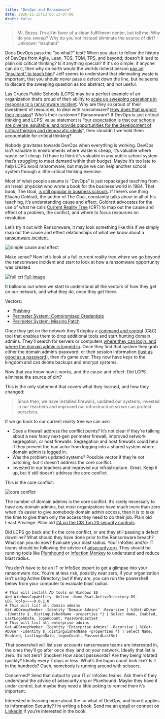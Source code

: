 ```yaml
---
title: "DevOps and Ransomware"
date: 2020-11-15T13:06:13-07:00
draft: false
---
```


> Mr. Bezos. I’m all in favor of a clean fulfillment center, but tell me: Why do you sweep? Why do you not instead eliminate the source of dirt? - Unknown “insultant”

Does DevOps pass the “so what?” test? When you start to follow the history of DevOps from Agile, Lean, TOS, TQM, TPS, and beyond; doesn't it lead to plain old critical thinking? Is it anything special? If it's so simple, if anyone can do it, then why on earth would the worlds richest person [pay an “insultant” to teach him](https://youtu.be/O4MtQGRIIuA?t=1250)? Jeff seems to understand that eliminating waste is important, that you should never pass a defect down the line, but he seems to discard the sweeping question as too abstract, and not useful. 

Las Cruces Public Schools (LCPS) may be a perfect example of an organization that’s proud of their ability to [scale up sweeping operations in response to a ransomware incident](https://www.lcsun-news.com/story/news/education/lcps/2020/11/14/las-cruces-public-schools-what-ransomware-attack-taught-us/6296955002/). Why are they so proud of their investment of resources, to deal with ransomware? [How does that support their mission](http://www.lcps.net/district-overview/)? Who’s their customer? Ransomware? If DevOps is just critical thinking and LCPS’ value statement is “[our expectation is that our schools are diverse, equitable, and provide opportunities for the development of critical thinking and democratic ideals](http://www.lcps.net/district-overview/)”, then shouldn’t we hold them accountable for critical thinking?

Nobody gravitates towards DevOps when everything is working. DevOps isn’t valuable in environments where waste is cheap, it’s valuable where waste isn’t cheap. I’d have to think it’s valuable in any public school system that’s struggling to meet demand within their budget. Maybe it’s too late to help LCPS avoid ransomware, but maybe we can help another school system through a little critical thinking exercise.

Most of what people assume is “DevOps” is just repackaged teaching from an Isreali physicist who wrote a book for the business world in 1984. That book, The Goal, [is still popular in business schools](https://slate.com/business/2012/06/the-goal-eli-goldratts-gripping-thriller-about-operations-theory.html). If there’s one thing Eliyahu Goldratt, the author of The Goal, constantly talks about in all of his teaching, it’s understanding cause and effect. Goldratt advocates for the use of what he calls [Current Reality Tree](https://en.wikipedia.org/wiki/Current_reality_tree_(theory_of_constraints)) (CRT) to map out the cause and effect of a problem, the conflict, and where to focus resources on resolution.

Let’s try it out with Ransomware, it may look something like this if we simply map out the cause and effect relationships of what we know about a [ransomware incident](https://thedfirreport.com/2020/11/05/ryuk-speed-run-2-hours-to-ransom/).

![simple cause and effect](/20201115-crt-1.png)


Make sense? Now let’s look at a full current reality tree where we go beyond the ransomware incident and start to look at how a ransomware opportunity was created.

![full crt](/20201115-crt-2.png)
[Full Image](/20201115-crt-2.png)

It balloons out when we start to understand all the vectors of how they get on our network, and what they do, once they get there.

Vectors:
* [Phishing](https://thedfirreport.com/2020/11/05/ryuk-speed-run-2-hours-to-ransom/)
* [Perimeter System: Compromised Credentials](https://blog.malwarebytes.com/security-world/business-security-world/2018/08/protect-rdp-access-ransomware-attacks/)
* [Perimeter System: Missing Patch](https://www.bleepingcomputer.com/news/security/black-kingdom-ransomware-hacks-networks-with-pulse-vpn-flaws/)

Once they get on the network they’ll deploy a [command and control](https://www.theregister.com/2020/09/24/cobalt_strike_cisco_talos/) (C&C) tool that enables them to drop additional tools and start hunting domain admins. They’ll search for servers or computers [where they can login, and where the domain admin is logged in](https://github.com/BloodHoundAD/BloodHound). Once they find that system they grab either the domain admin’s password, or their session information ([just as good as a password](https://en.wikipedia.org/wiki/Pass_the_hash)), then it’s game over. They now have keys to the kingdom and can delete backups and encrypt systems.

Now that you know how it works, and the cause and effect: Did LCPS eliminate the source of dirt? 

This is the only statement that covers what they learned, and how they changed:

>Since then, we have installed firewalls, updated our systems, invested in our teachers and improved our infrastructure so we can protect ourselves.


If we go back to our current reality tree we can ask: 

* Does a firewall address the conflict points? It’s not clear if they’re talking about a new fancy next-gen perimeter firewall, improved network segregation, or host firewalls. Segregation and host firewalls could help if they prevent the bad actor from logging into a shared system where domain admin is logged in.
* Was the problem updated systems? Possible vector if they’re not patching, but it doesn’t address the core conflict.
* Invested in our teachers and improved our infrastructure. Great. Keep it up, but it still doesn’t address the core conflict. 


This is the core conflict:

![core conflict](/20201115-crt-3.png)

The number of domain admins is the core conflict. It’s rarely necessary to have any domain admins, but most organizations have much more than zero when it’s easier to give somebody domain admin access, than it is to take the time to give them only the access they need to do their job. Plain old Least Privilege. Plain old [#4 on the CIS Top 20 security controls](https://www.cisecurity.org/controls/controlled-use-of-administrative-privileges/).

Did LCPS go back and fix the core conflict, or are they still passing a defect downline? What should they have done prior to the Ransomware breach? What can you do now? Evaluate your blast radius. Your InfoSec and/or IT teams should be following the advice of [adsecurity.org](https://adsecurity.org/). They should be running tools like [Plumhound](https://github.com/PlumHound/PlumHound) or [Infection Monkey](https://www.guardicore.com/infectionmonkey/) to understand and reduce blast radius.

You don’t have to be an IT or InfoSec expert to get a glimpse into your ransomware risk. You’re at less risk, possibly near zero, if your organization isn’t using Active Directory; but if they are, you can run the powershell below from your computer to evaluate blast radius.


    # This will install AD tools on Windows 10
    Add-WindowsCapability -Online -Name Rsat.ActiveDirectory.DS-LDS.Tools~~~~0.0.1.0
    # This will list all domain admins
    Get-ADGroupMember -Identity "Domain Admins" -Recursive | %{Get-ADUser -Identity $_.distinguishedName -properties *} | Select Name, Enabled, LastLogonDate, logonCount, PasswordLastSet
    # This will list all enterprise admins
    Get-ADGroupMember -Identity "Enterprise Admins" -Recursive | %{Get-ADUser -Identity $_.distinguishedName -properties *} | Select Name, Enabled, LastLogonDate, logonCount, PasswordLastSet

That powershell will list user accounts ransomware teams are interested in, the ones they’ll go after once they land on your network. Ideally that list is zero. It’s not zero? Shocker! How about passwords? Are they being rotated quickly? Ideally every 7 days or less. What’s the logon count look like? Is it in the hundreds? Ouch, somebody is running around with scissors.

Concerned? Send that output to your IT or InfoSec teams. Ask them if they understand the advice of adsecurity.org or Plumhound. Maybe they have it under control, but maybe they need a little poking to remind them it’s important.

Interested in learning more about the so what of DevOps, and how it applies to Information Security? I’m writing a book. Send me an [email](mailto:devops.book@ericalexander.org?subject=book&body=Let%20me%20know%20when%20it's%20out) or connect on [LinkedIn](https://www.linkedin.com/in/ericalexanderorg) if you’re interested in the book. 
